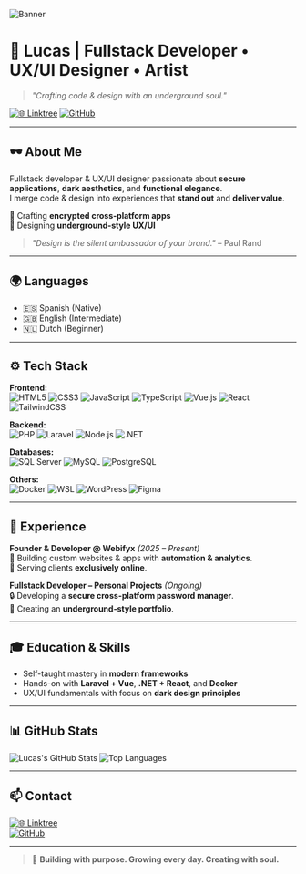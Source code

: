 <!-- Banner -->
![Banner](https://images.unsplash.com/photo-1658549677516-b28676117c46)

# 🦋 **Lucas** | Fullstack Developer • UX/UI Designer • Artist

> _"Crafting code & design with an underground soul."_  

[![🌐 Linktree](https://img.shields.io/badge/🌐_All_My_Links-000000?style=for-the-badge&logo=linktree&logoColor=00FF88)](https://linktr.ee/valxed.dev)
[![GitHub](https://img.shields.io/badge/📂_GitHub-181717?style=for-the-badge&logo=github&logoColor=white)](https://github.com/LVXED)

---

## 🕶️ **About Me**
Fullstack developer & UX/UI designer passionate about **secure applications**, **dark aesthetics**, and **functional elegance**.  
I merge code & design into experiences that **stand out** and **deliver value**.

🔹 Crafting **encrypted cross-platform apps**  
🔹 Designing **underground-style UX/UI**  

> _"Design is the silent ambassador of your brand."_ – Paul Rand

---

## 🌍 **Languages**
- 🇪🇸 Spanish (Native)  
- 🇬🇧 English (Intermediate)  
- 🇳🇱 Dutch (Beginner)  

---

## ⚙ **Tech Stack**
**Frontend:**  
![HTML5](https://img.shields.io/badge/HTML5-111111?style=for-the-badge&logo=html5&logoColor=E34F26)
![CSS3](https://img.shields.io/badge/CSS3-111111?style=for-the-badge&logo=css3&logoColor=1572B6)
![JavaScript](https://img.shields.io/badge/JavaScript-111111?style=for-the-badge&logo=javascript&logoColor=F7DF1E)
![TypeScript](https://img.shields.io/badge/TypeScript-111111?style=for-the-badge&logo=typescript&logoColor=3178C6)
![Vue.js](https://img.shields.io/badge/Vue.js-111111?style=for-the-badge&logo=vue.js&logoColor=4FC08D)
![React](https://img.shields.io/badge/React-111111?style=for-the-badge&logo=react&logoColor=61DAFB)
![TailwindCSS](https://img.shields.io/badge/Tailwind_CSS-111111?style=for-the-badge&logo=tailwind-css&logoColor=38B2AC)

**Backend:**  
![PHP](https://img.shields.io/badge/PHP-111111?style=for-the-badge&logo=php&logoColor=777BB4)
![Laravel](https://img.shields.io/badge/Laravel-111111?style=for-the-badge&logo=laravel&logoColor=FF2D20)
![Node.js](https://img.shields.io/badge/Node.js-111111?style=for-the-badge&logo=node.js&logoColor=339933)
![.NET](https://img.shields.io/badge/.NET-111111?style=for-the-badge&logo=dotnet&logoColor=512BD4)

**Databases:**  
![SQL Server](https://img.shields.io/badge/SQL_Server-111111?style=for-the-badge&logo=microsoftsqlserver&logoColor=CC2927)
![MySQL](https://img.shields.io/badge/MySQL-111111?style=for-the-badge&logo=mysql&logoColor=4479A1)
![PostgreSQL](https://img.shields.io/badge/PostgreSQL-111111?style=for-the-badge&logo=postgresql&logoColor=336791)

**Others:**  
![Docker](https://img.shields.io/badge/Docker-111111?style=for-the-badge&logo=docker&logoColor=2496ED)
![WSL](https://img.shields.io/badge/WSL-111111?style=for-the-badge&logo=linux&logoColor=FCC624)
![WordPress](https://img.shields.io/badge/WordPress-111111?style=for-the-badge&logo=wordpress&logoColor=21759B)
![Figma](https://img.shields.io/badge/Figma-111111?style=for-the-badge&logo=figma&logoColor=F24E1E)

---

## 💼 **Experience**
**Founder & Developer @ Webifyx** *(2025 – Present)*  
🚀 Building custom websites & apps with **automation & analytics**.  
🎯 Serving clients **exclusively online**.  

**Fullstack Developer – Personal Projects** *(Ongoing)*  
🔒 Developing a **secure cross-platform password manager**.  
🎨 Creating an **underground-style portfolio**.  

---

## 🎓 **Education & Skills**
- Self-taught mastery in **modern frameworks**  
- Hands-on with **Laravel + Vue**, **.NET + React**, and **Docker**  
- UX/UI fundamentals with focus on **dark design principles**  

---

## 📊 **GitHub Stats**
![Lucas's GitHub Stats](https://github-readme-stats.vercel.app/api?username=LVXED&show_icons=true&theme=dark&hide_border=true)
![Top Languages](https://github-readme-stats.vercel.app/api/top-langs/?username=LVXED&layout=compact&theme=dark&hide_border=true)

---

## 📫 **Contact**
[![🌐 Linktree](https://img.shields.io/badge/🌐_All_My_Links-000000?style=for-the-badge&logo=linktree&logoColor=00FF88)](https://linktr.ee/valxed.dev)  
[![GitHub](https://img.shields.io/badge/GitHub-181717?style=for-the-badge&logo=github&logoColor=white)](https://github.com/LVXED)

---

> 🦋 **Building with purpose. Growing every day. Creating with soul.**
